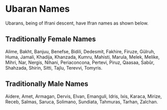 # Ubaran Names

Ubarans, being of Ifrani descent, have Ifran names as shown below.

## Traditionally Female Names

Alime, Bakht, Banjuu, Benefse, Bidili, Dedesmit, Fakhire, Firuze, Gülruh, Huma, Jamali, Khadija, Khanzada, Kumru, Mahisti, Marula, Melek, Melike, Mihri, Nar, Nergis,
Nihani, Periaconcona, Pertevi, Piruz, Qaasaa, Sabûr, Shahzada, Shirin, Sitti, Tajlu, Terevvi, Tomyris.

## Traditionally Male Names

Aidere, Amet, Armagan, Dervis, Elvan, Emanguli, Idris, Ixis, Karaca, Mirize, Receb, Salmas, Saruca, Solimano, Sundiata, Tahmuras, Tarhan, Zalchan.

